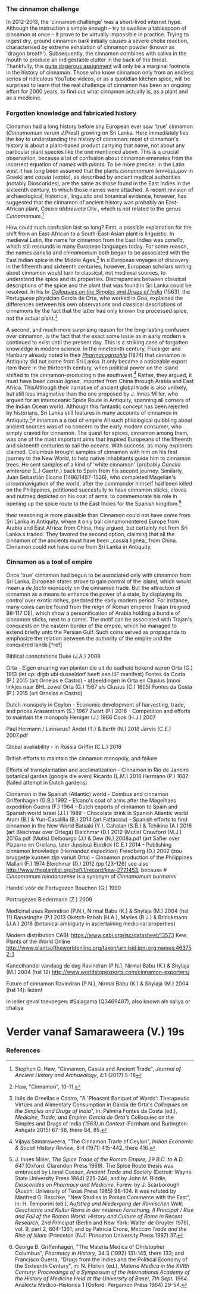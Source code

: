 <param ve-config
	title="Cinnamon: two thousand years of botanical disambiguation"
	banner="https://github.com/WouterKlein/plant-humanities/develop/images/cinnamon_banner_image.jpg"
	layout="vtl"
	num-maps="0"
	num-images="0"
	num-specimens="0"
	num-primary-sources="0"
	author="Wouter Klein">

### The cinnamon challenge

In 2012-2013, the 'cinnamon challenge' was a short-lived internet hype. Although the instruction s simple enough – try to swallow a tablespoon of cinnamon at once – it prove to be virtually impossible in practice. Trying to ingest dry, ground cinnamon bark initially causes a severe choke reaction, characterised by extreme exhalation of cinnamon powder (known as 'dragon breath'). Subsequently, the cinnamon combines with saliva in the mouth to produce an indigestable clutter in the back of the throat. Thankfully, this [quite dagerous assignment](https://doi.org/10.1542/peds.2012-3418) will only be a marginal footnote in the history of cinnamon. Those who know cinnamon only from an endless series of ridiculous YouTube videos, or as a quotidian kitchen spice, will be surprised to learn that the real challenge of cinnamon has been an ongoing effort for 2000 years, to find out what cinnamon actually is, as a plant and as a medicine.

### Forgotten knowledge and fabricated history
Cinnamon had a long history before any European ever saw 'true' cinnamon (_Cinnamomum verum_ J.Presl) growing on Sri Lanka. Here immediately lies the key to understanding the history of cinnamon: most of cinnamon's history is about a plant-based product carrying that name, not about any particular plant species like the one mentioned above. This is a crucial observation, because a lot of confusion about cinnamon emanates from the incorrect equation of _names_ with _plants_. To be more precise: in the Latin west it has long been assumed that the plants _cinnamomum_ (κιννάμωμον in Greek) and _cassia_ (κασία), as described by ancient medical authorities (notably Dioscorides), are the same as those found in the East Indies in the sixteenth century, to which those names were attached. A recent revision of archaeological, historical, linguistic and botanical evidence, however, has suggested that the cinnamon of ancient history was probably an East-African plant, _Cassia abbreviata_ Oliv., which is not related to the genus _Cinnamomum_.[^ref1]
<param ve-image
	title="Cinnamon, from a medieval Arabian manuscript of Dioscorides's _De Materia medica_ (first century CE). Translated in Arabic by an unknown scribe in Spain (twelfth-thirteenth century), and currently in the Bibliothèque Nationale de France, ms. Arabe 2850, f. 129b."
	manifest="https://iiif.lib.harvard.edu/manifests/ids:18040817">

How could such confusion last so long? First, a possible explanation for the shift from an East-African to a South-East-Asian plant is linguistic. In medieval Latin, the name for cinnamon from the East Indies was _canella_, which still resounds in many European languages today. For some reason, the names _canella_ and _cinnamomum_ both began to be associated with the East Indian spice in the Middle Ages.[^ref2] In n European voyages of discovery in the fifteenth and sixteenth centuries, however, European scholars writing about cinnamon would turn to classical, not medieval sources, to understand the spice and its properties. Discrepancies between classical descriptions of the spice and the plant that was found in Sri Lanka could be resolved. In his br [_Colloquies on the Simples and Drugs of India_](http://digital.ub.uni-duesseldorf.de/vester/content/pageview/4968642) (1563), the Portuguese physician Garcia de Orta, who worked in Goa, explained the differences between his own observations and classical descriptions of cinnamons by the fact that the latter had only known the processed spice, not the actual plant.[^ref3]
<param ve-image
	title="test"
	manifest="http://digital.ub.uni-duesseldorf.de/i3f/v20/4722055/manifest"
	seq="100">

A second, and much more surprising reason for the long-lasting confusion over cinnamon, is the fact that the exact same issue as in early modern e continued to exist until the present day. This is a striking case of forgotten knowledge in modern science. In the nineteenth century, Flückiger and Hanbury already noted in their [_Pharmacographia_](https://www.biodiversitylibrary.org/item/111743#page/490/mode/1up) (1874) that cinnamon in Antiquity did not come from Sri Lanka. It only became a noticeable export item there in the thirteenth century, when political power on the island shifted to the cinnamon-producing n the southwest.[^ref4] Rather, they argued, it must have been _cassia lignea_, imported from China through Arabia and East Africa. ThisAlthough their narrative of ancient global trade is also unlikely, but still less imaginative than the one proposed by J. Innes Miller, who argued for an interoceanic Spice Route in Antiquity, spanning all corners of the Indian Ocean world. Although this fantastic concept has been rejected by historians, Sri Lanka still features in many accounts of cinnamon in Antiquity.[^ref5]# innamon a a tool of empire
All such philological quibbling about ancient sources was of no concern to the early modern consumer, who simply craved for cinnamon. The quest for spices, cinnamon among them, was one of the most important aims that inspired Europeans of the fifteenth and sixteenth centuries to sail the oceans. With success, as many explorers claimed. Columbus brought samples of cinnamon with him on his first journey to the New World, to help native inhabitants guide him to cinnamon trees. He sent samples of a kind of 'white cinnamon' (probably _Canella winterana_ (L.) Gaertn.) back to Spain from his second journey. Similarly, Juan Sebastián Elcano (1486/1487-1526), who completed Magellan's circumnavigation of the world, after the commander himself had been killed on the Philippines, petitioned succesfully to have cinnamon sticks, cloves and nutmeg depicted on his coat of arms, to commemorate his role in opening up the spice route to the East Indies for the Spanish kingdom.[^ref6]
<param ve-image
	title="Coat of arms of Juan Sebastián Elcano, showing "
	url="https://upload.wikimedia.org/wikipedia/commons/thumb/e/e3/Coat_of_Arms_of_Juan_Sebasti%C3%A1n_Elcano_A-71.svg/585px-Coat_of_Arms_of_Juan_Sebasti%C3%A1n_Elcano_A-71.svg.png">
their reasoning is more plausible than Cinnamon could not have come from Sri Lanka in Antiquity, where it only ball cinnamonentered Europe from Arabia and East Africa: from China, they argued, but certainly not from Sri Lanka.s traded. They favored the second option, claiming that all the cinnamon of the ancients must have been _cassia lignea_ from China. Cinnamon could not have come from Sri Lanka in Antiquity,

### Cinnamon as a tool of empire
Once 'true' cinnamon had begun to be associated only with cinnamon from Sri Lanka, European states strove to gain control of the island, which would mean a _de facto_ monopoly on the cinnamon trade. But the attraction of cinnamon as a means to enhance the power of a state, by displaying its control over exotic riches, predated the early modern period. For instance, many coins can be found from the reign of Roman emperor Trajan (reigned 98-117 CE), which show a personification of Arabia holding a bundle of cinnamon sticks, next to a camel. The motif can be associated with Trajan's conquests on the eastern border of the empire, which he managed to extend briefly unto the Persian Gulf. Such coins served as propaganda to emphasize the relation between the authority of the empire and the conquered lands.[^ref]
<param ve-image
	title="Reverse side of a Roman coin from the reign of emperor Trajan (reigned 98-117 CE), showing a female personification of Arabia, holding a branch and a bundle of cinnamon sticks, and standing next to a camel. Note that this coin was found on the opposite side of the Roman empire, in Yorkshire, Britain."
	url="https://upload.wikimedia.org/wikipedia/commons/7/77/Roman_Coin%2C_Denarius_of_Trajan_%28FindID_963033%29.jpg"
	region="1414,152,1586,1031">

Biblical connotations
	Duke (J.A.) 2008

Orta
	- Eigen ervaring van planten die uit de oudheid bekend waren
	Orta (G.) 1913 (let op: digib ubi dusseldorf heeft een IIIF manifest)
	Fontes da Costa (P.) 2015 (art Ornelas e Castro)
	- 	afbeeldingen in Orta en Clusius (mooi linkjes naar BHL zowel Orta (G.) 1567 als Clusius (C.) 1605)
	Fontes da Costa (P.) 2015 (art Ornelas e Castro)

Dutch monopoly in Ceylon
	- Economic development of harvesting, trade, and prices
	Arasaratnam (S.) 1967
	Zwart (P.) 2016
	- Competition and efforts to maintain the monopoly
	Heniger (J.) 1986
	Cook (H.J.) 2007

Paul Hermann / Linnaeus?
	Andel (T.) & Barth (N.) 2018
	Jarvis (C.E.) 2007.pdf

Global availability
	- in Russia
	Griffin (C.L.) 2018

British efforts to maintain the cinnamon monopoly, and failure

Efforts of transplantation and acclimatization
	- Cinnamon in Rio de Janeiro botanical garden (google die even)
	Ricardo (L.M.) 2018
	Hermann (P.) 1687 (failed attempt in Dutch gardens)

Cinnamon in the Spanish (Atlantic) world
	- Combus and cinnamon
	Griffenhagen (G.B.) 1992
	- Elcano's coat of arms after the Magelhaes expedition
	Guerra (F.) 1964
	- Dutch exports of cinnamon to Spain and Spanish world
	Israel (J.I.) 1989
	- Chocolate drink in Spanish Atlantic world
	Aram (B.) & Yun-Casalilla (B.) 2014 (art Fattacciu)
	- Spanish efforts to find cinnamon in the New World
	Batsaki (Y.), Cahalan (S.B.) & Tchikine (A.) 2016 (art Bleichmar over Ortega)
	Bleichmar (D.) 2012 (Mutis)
	Crawford (M.J.) 2016a.pdf (Mutis)
	Delbourgo (J.) & Dew (N.) 2008a.pdf (art Safier over Pizzarro en Orellana, later Jussieu)
	Burdick (C.E.) 2014
	- Publishing cinnamon knowledge (Hernández expedition)
	Freedberg (D.) 2002 (zou bruggetje kunnen zijn vanuit Orta)
	- Cinnamon production of the Philippines
	Mallari (F.) 1974
	Bleichmar (D.) 2012 (pp.123-126)
	see also http://www.theplantlist.org/tpl1.1/record/kew-2721453, because # _Cinnamomum_  _mindanaense_ is a synonym of _Cinnamomum_  _burmanni_

Handel vóór de Portugezen
Bouchon (G.) 1990

Portrugezen
Biedermann (Z.) 2009

Medicinal uses
Ravindran (P.N.), Nirmal Babu (K.) & Shylaja (M.) 2004 (hst 11)
Ranasinghe (P.) 2013
Oketch‐Rabah (H.A.), Marles (R.J.) & Brinckmann (J.A.) 2018 (botanical ambiguity in ascertaining medicinal properties)

Modern distribution
CABI:
https://www.cabi.org/isc/datasheet/13573
Kew, Plants of the World Online
http://www.plantsoftheworldonline.org/taxon/urn:lsid:ipni.org:names:463752-1


Kaneelhandel vandaag de dag
Ravindran (P.N.), Nirmal Babu (K.) & Shylaja (M.) 2004 (hst 12)
http://www.worldstopexports.com/cinnamon-exporters/

Future of cinnamon
Ravindran (P.N.), Nirmal Babu (K.) & Shylaja (M.) 2004 (hst 14): lezen!

In ieder geval toevoegen:
#Salagama  (Q3469487), also known als saliya or chaliya

# Verder vanaf Samaraweera (V.) 19s

### References

[^ref1]: Stephen G. Haw, "Cinnamon, Cassia and Ancient Trade", _Journal of Ancient History and Archaeology_, 4:1 (2017) 5-18

[^ref2]: Haw, "Cinnamon", 10-11.

[^ref3]: Inês de Ornellas e Castro, "A 'Pleasant Banquet of Words': Therapeutic Virtues and Alimentary Consumption in Garcia de Orta's _Colloquies on the Simples and Drugs of India_", in: Palmira Fontes da Costa (ed.), _Medicine, Trade, and Empire: Garcia de Orta's_ Colloquies on the Simples and Drugs of India _(1563) in Context_ (Farnham and Burlington: Ashgate 2015) 67-88, there 84, 85.

[^ref4]: Vijaya Samaraweera, "The Cinnamon Trade of Ceylon", _Indian Economic & Social History Review_, 8:4 (1971) 415-442, there 416.

[^ref5]: J. Innes Miller, _The Spice Trade of the Roman Empire, 29 B.C. to A.D. 641_ (Oxford: Clarendon Press 1969). The Spice Route thesis was embraced by Lionel Casson, _Ancient Trade and Society_ (Detroit: Wayne State University Press 1984) 225-246; and by John M. Riddle, _Dioscorides on Pharmacy and Medicine_. Forew. by J. Scarborough (Austin: University of Texas Press 1985) 98-104. It was refuted by Manfred G. Raschke, "New Studies in Roman Commerce with the East", in: H. Temporini (ed.), _Aufstieg und Niedergang der Römischen Welt: Geschichte und Kultur Roms in der neueren Forschung, II Principat / Rise and Fall of the Roman World: History and Culture of Rome in Recent Research, 2nd Principat_ (Berlin and New York: Walter de Gruyter 1978), vol. 9, part 2, 604-1361; and by Patricia Crone, _Meccan Trade and the Rise of Islam_ (Princeton (NJ): Princeton University Press 1987) 37.

[^ref6]: George B. Griffenhagen, "The Materia Medica of Christopher Columbus", _Pharmacy in History_, 34:3 (1992) 131-145, there 133; and Francisco Guerra, "Drugs from the Indies and the Political Economy of the Sixteenth Century", in: N. Florkin (ed.), _Materia Medica in the XVIth Century: Proceedings of a Symposium of the International Academy of the History of Medicine Held at the University of Basel, 7th Sept. 1964_. Analecta Medico-Historica 1 (Oxford: Pergamon Press 1964) 29-54.

[^ref7]: Barbara Zając, "Roman Coinage in the Arabia Region during the Reign of Trajan (98-117 CE)", in: Łukasz Miszk and Maciej Wacławik (eds.), _The Land of Fertility II: The Southeast Mediterranean from the Bronze Age_ (Newcastle upon Tyne: Cambridge Scholars Publishing 2017) 9-106, there 99-101.
<!--stackedit_data:
eyJoaXN0b3J5IjpbMTA2NDA3Nzg2NywtODgwMzQ1MTExLC0xMz
czOTM4ODUwLDExNDU4NjgxMzUsLTEzMjgyNTU3MiwtMzExOTI0
NzUxLC0xNTQ5Mjg1MDA5LC0xODUyNjY0MzgyLDM1Njk2ODMwMy
wtMTQyODE3NjY5OSwtMTg2MDU5NzY4MCwyNjQ3ODA2OTksMTI3
ODAyMjIxNywyMTQ2MjA0NTE4LDI5MTAzOTMwOCwtMTY2Nzc2NT
k1MCwtNDk5MTI5NTYsODU2NjA5NzYsLTEyNDMzODc1NDIsMzgy
Mzc4MjE4XX0=
-->